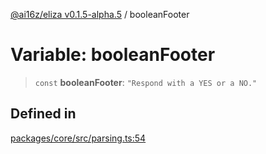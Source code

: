 [@ai16z/eliza v0.1.5-alpha.5](../index.md) / booleanFooter

# Variable: booleanFooter

> `const` **booleanFooter**: `"Respond with a YES or a NO."`

## Defined in

[packages/core/src/parsing.ts:54](https://github.com/DamoclesLabs/NyxAgent/blob/main/packages/core/src/parsing.ts#L54)
